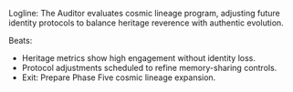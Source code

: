﻿---
series: 4
novella: 4
file: S4N4_CH13
type: chapter
pov: Auditor
setting: Room-not-room â€“ cosmic lineage evaluation
word_target_min: 1201
word_target_max: 2299
status: outline
---
Logline: The Auditor evaluates cosmic lineage program, adjusting future identity protocols to balance heritage reverence with authentic evolution.

Beats:
- Heritage metrics show high engagement without identity loss.
- Protocol adjustments scheduled to refine memory-sharing controls.
- Exit: Prepare Phase Five cosmic lineage expansion.